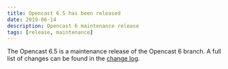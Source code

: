 ```yaml
---
title: Opencast 6.5 has been released
date: 2019-06-14
description: Opencast 6 maintenance release
tags: [release, maintenance]
---
```


The Opencast 6.5 is a maintenance release of the Opencast 6 branch. A full list of changes can be found in the
[change log](https://docs.opencast.org/r/6.x/admin/changelog/#opencast-65).
